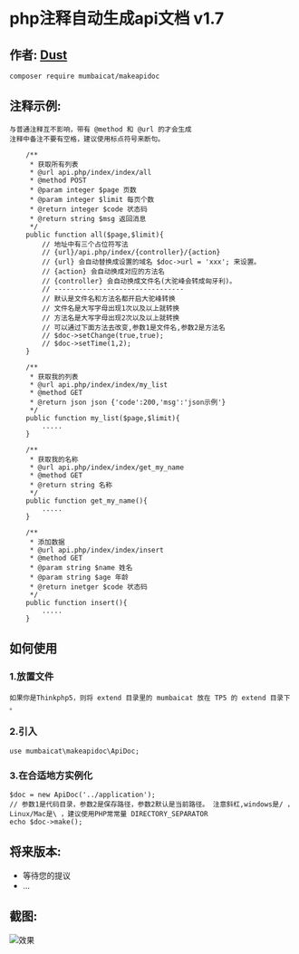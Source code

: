 # php注释自动生成api文档   v1.7
作者: [Dust](http://dust101.lofter.com)  
----
```  
composer require mumbaicat/makeapidoc
```  

## 注释示例:
	与普通注释互不影响，带有 @method 和 @url 的才会生成  
    注释中备注不要有空格，建议使用标点符号来断句。  
```
    /**
     * 获取所有列表
     * @url api.php/index/index/all
     * @method POST
     * @param integer $page 页数
     * @param integer $limit 每页个数
     * @return integer $code 状态码
     * @return string $msg 返回消息
     */
    public function all($page,$limit){
    	// 地址中有三个占位符写法
    	// {url}/api.php/index/{controller}/{action}
        // {url} 会自动替换成设置的域名 $doc->url = 'xxx'; 来设置。
    	// {action} 会自动换成对应的方法名
    	// {controller} 会自动换成文件名(大驼峰会转成匈牙利)。
    	// --------------------------------
    	// 默认是文件名和方法名都开启大驼峰转换
    	// 文件名是大写字母出现1次以及以上就转换
    	// 方法名是大写字母出现2次以及以上就转换
        // 可以通过下面方法去改变,参数1是文件名,参数2是方法名
	    // $doc->setChange(true,true);
	    // $doc->setTime(1,2);
    }

    /**
     * 获取我的列表
     * @url api.php/index/index/my_list
     * @method GET
     * @return json json {'code':200,'msg':'json示例'}
     */
    public function my_list($page,$limit){
    	.....
    }

    /**
     * 获取我的名称
     * @url api.php/index/index/get_my_name
     * @method GET
     * @return string 名称
     */
    public function get_my_name(){
    	.....
    }

    /**
     * 添加数据
     * @url api.php/index/index/insert
     * @method GET
     * @param string $name 姓名
     * @param string $age 年龄
     * @return inetger $code 状态码
     */
    public function insert(){
    	.....
    }
```    

## 如何使用  

### 1.放置文件
	如果你是Thinkphp5，则将 extend 目录里的 mumbaicat 放在 TP5 的 extend 目录下 。

### 2.引入
    use mumbaicat\makeapidoc\ApiDoc;

### 3.在合适地方实例化
	$doc = new ApiDoc('../application');
	// 参数1是代码目录，参数2是保存路径，参数2默认是当前路径。 注意斜杠,windows是/ ，Linux/Mac是\ ，建议使用PHP常常量 DIRECTORY_SEPARATOR
	echo $doc->make();  

## 将来版本:
 * 等待您的提议 
 * ...  

## 截图:
![效果](https://github.com/mumbaicat/makeapidoc/raw/master/screenshot/html.png)  
